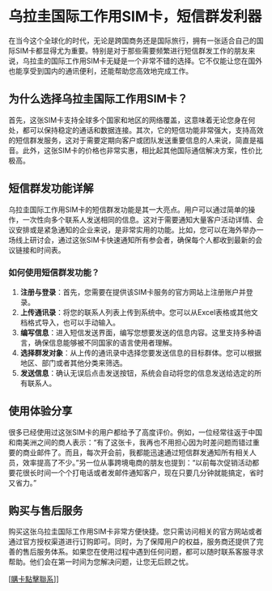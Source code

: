 # 乌拉圭国际工作用SIM卡，短信群发利器

在当今这个全球化的时代，无论是跨国商务还是国际旅行，拥有一张适合自己的国际SIM卡都显得尤为重要。特别是对于那些需要频繁进行短信群发工作的朋友来说，乌拉圭的国际工作用SIM卡无疑是一个非常不错的选择。它不仅能让您在国外也能享受到国内的通讯便利，还能帮助您高效地完成工作。

## 为什么选择乌拉圭国际工作用SIM卡？

首先，这张SIM卡支持全球多个国家和地区的网络覆盖，这意味着无论您身在何处，都可以保持稳定的通话和数据连接。其次，它的短信功能非常强大，支持高效的短信群发服务，这对于需要定期向客户或团队发送重要信息的人来说，简直是福音。此外，这张SIM卡的价格也非常实惠，相比起其他国际通信解决方案，性价比极高。

## 短信群发功能详解

乌拉圭国际工作用SIM卡的短信群发功能是其一大亮点。用户可以通过简单的操作，一次性向多个联系人发送相同的信息。这对于需要通知大量客户活动详情、会议安排或是紧急通知的企业来说，是非常实用的功能。比如，您可以在海外举办一场线上研讨会，通过这张SIM卡快速通知所有参会者，确保每个人都收到最新的会议链接和时间表。

### 如何使用短信群发功能？

1. **注册与登录**：首先，您需要在提供该SIM卡服务的官方网站上注册账户并登录。
2. **上传通讯录**：将您的联系人列表上传到系统中。您可以从Excel表格或其他文档格式导入，也可以手动输入。
3. **编写信息**：进入短信发送界面，编写您想要发送的信息内容。这里支持多种语言，确保信息能够被不同国家的语言使用者理解。
4. **选择群发对象**：从上传的通讯录中选择您要发送信息的目标群体。您可以根据地区、部门或者其他分类来筛选。
5. **发送信息**：确认无误后点击发送按钮，系统会自动将您的信息发送给选定的所有联系人。

## 使用体验分享

很多已经使用过这张SIM卡的用户都给予了高度评价。例如，一位经常往返于中国和南美洲之间的商人表示：“有了这张卡，我再也不用担心因为时差问题而错过重要的商业邮件了。而且，每次开会前，我都能迅速通过短信群发通知所有相关人员，效率提高了不少。”另一位从事跨境电商的朋友也提到：“以前每次促销活动都要花很长时间一个个打电话或者发邮件通知客户，现在只要几分钟就能搞定，省时又省力。”

## 购买与售后服务

购买这张乌拉圭国际工作用SIM卡非常方便快捷。您只需访问相关的官方网站或者通过官方授权渠道进行订购即可。同时，为了保障用户的权益，服务商还提供了完善的售后服务体系。如果您在使用过程中遇到任何问题，都可以随时联系客服寻求帮助。他们会在第一时间为您解决问题，让您无后顾之忧。

[[購卡點擊聯系](https://t.me/s/SXDXQF)]]